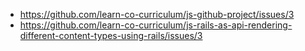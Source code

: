 * https://github.com/learn-co-curriculum/js-github-project/issues/3
* https://github.com/learn-co-curriculum/js-rails-as-api-rendering-different-content-types-using-rails/issues/3
